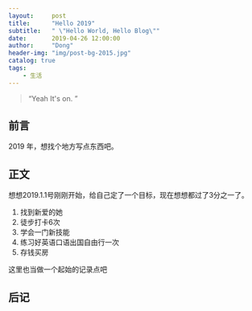 ```yaml
---
layout:     post
title:      "Hello 2019"
subtitle:   " \"Hello World, Hello Blog\""
date:       2019-04-26 12:00:00
author:     "Dong"
header-img: "img/post-bg-2015.jpg"
catalog: true
tags:
    - 生活
---
```


> “Yeah It's on. ”


## 前言


2019 年，想找个地方写点东西吧。


## 正文

想想2019.1.1号刚刚开始，给自己定了一个目标，现在想想都过了3分之一了。

1. 找到新爱的她
2. 徒步打卡6次
3. 学会一门新技能
4. 练习好英语口语出国自由行一次
5. 存钱买房

这里也当做一个起始的记录点吧

## 后记




